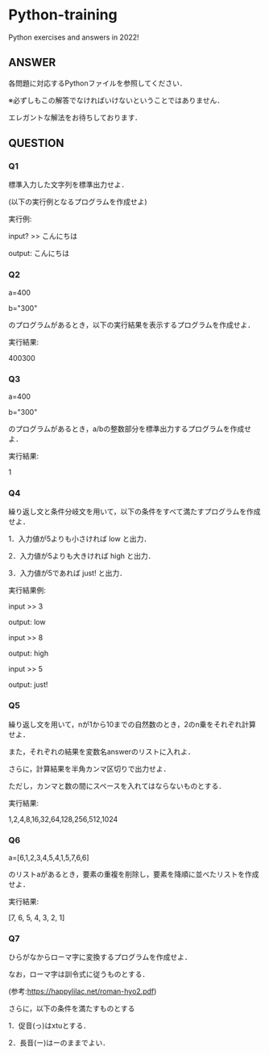 # Python-training
Python exercises and answers in 2022!

## ANSWER
各問題に対応するPythonファイルを参照してください．

※必ずしもこの解答でなければいけないということではありません．

エレガントな解法をお待ちしております．

## QUESTION

### Q1
標準入力した文字列を標準出力せよ．

(以下の実行例となるプログラムを作成せよ)

実行例:

input? >> こんにちは

output: こんにちは

### Q2
a=400

b="300"

のプログラムがあるとき，以下の実行結果を表示するプログラムを作成せよ．

実行結果:

400300

### Q3

a=400

b="300"

のプログラムがあるとき，a/bの整数部分を標準出力するプログラムを作成せよ．

実行結果:

1

### Q4

繰り返し文と条件分岐文を用いて，以下の条件をすべて満たすプログラムを作成せよ．

1．入力値が5よりも小さければ low と出力．

2．入力値が5よりも大きければ high と出力．

3．入力値が5であれば just! と出力．

実行結果例:

input >> 3

output: low

input >> 8

output: high

input >> 5

output: just!

### Q5

繰り返し文を用いて，nが1から10までの自然数のとき，2のn乗をそれぞれ計算せよ．

また，それぞれの結果を変数名answerのリストに入れよ．

さらに，計算結果を半角カンマ区切りで出力せよ．

ただし，カンマと数の間にスペースを入れてはならないものとする．

実行結果:

1,2,4,8,16,32,64,128,256,512,1024


### Q6

a=[6,1,2,3,4,5,4,1,5,7,6,6]

のリストaがあるとき，要素の重複を削除し，要素を降順に並べたリストを作成せよ．


実行結果:

[7, 6, 5, 4, 3, 2, 1]



### Q7

ひらがなからローマ字に変換するプログラムを作成せよ．

なお，ローマ字は訓令式に従うものとする．

(参考:<a href="https://happylilac.net/roman-hyo2.pdf">https://happylilac.net/roman-hyo2.pdf</a>)

さらに，以下の条件を満たすものとする

1．促音(っ)はxtuとする．

2．長音(ー)はーのままでよい．
